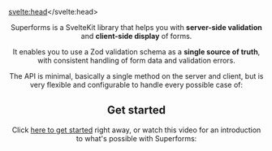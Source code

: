 <script lang="ts">
	import Header from './Header.svelte'
	import Youtube from '$lib/Youtube.svelte'
	import Gallery from './Gallery.svelte'
</script>

<svelte:head><title>Superforms for SvelteKit</title></svelte:head>

<Header />

Superforms is a SvelteKit library that helps you with **server-side validation** and **client-side display** of forms.

It enables you to use a Zod validation schema as a **single source of truth**, with consistent handling of form data and validation errors.

The API is minimal, basically a single method on the server and client, but is very flexible and configurable to handle every possible case of:

<Gallery />

## Get started

Click [here to get started](/get-started) right away, or watch this video for an introduction to what's possible with Superforms:

<Youtube id="MiKzH3kcVfs" />

<br><br>
